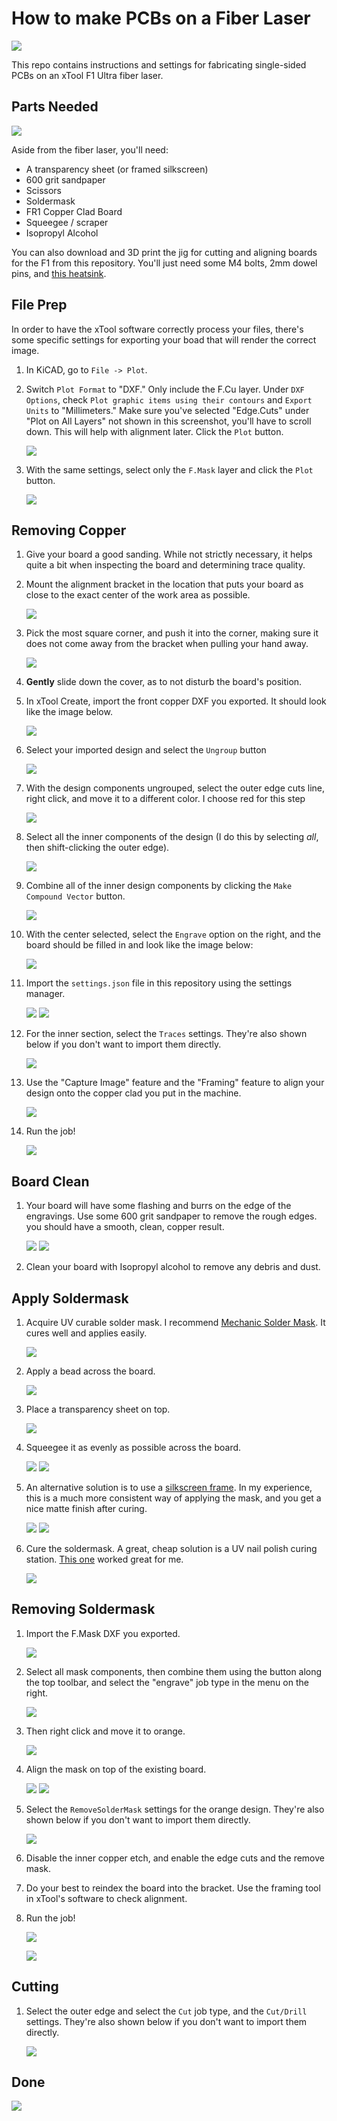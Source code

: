 # How to make PCBs on a Fiber Laser

![](img/hero1.JPG)

This repo contains instructions and settings for fabricating single-sided PCBs on an xTool F1 Ultra fiber laser.

## Parts Needed

![](img/parts.JPG)

Aside from the fiber laser, you'll need:

- A transparency sheet (or framed silkscreen)
- 600 grit sandpaper
- Scissors
- Soldermask
- FR1 Copper Clad Board
- Squeegee / scraper
- Isopropyl Alcohol

You can also download and 3D print the jig for cutting and aligning boards for the F1 from this repository. You'll just need some M4 bolts, 2mm dowel pins, and [this heatsink](https://amzn.to/4a2UuFx).

## File Prep

In order to have the xTool software correctly process your files, there's some specific settings for exporting your boad that will render the correct image.

1. In KiCAD, go to `File -> Plot`.
2. Switch `Plot Format` to "DXF." Only include the F.Cu layer. Under `DXF Options`, check `Plot graphic items using their contours` and `Export Units` to "Millimeters." Make sure you've selected "Edge.Cuts" under "Plot on All Layers" not shown in this screenshot, you'll have to scroll down. This will help with alignment later. Click the `Plot` button.

    ![](img/fcu-out.png)

1. With the same settings, select only the `F.Mask` layer and click the `Plot` button.

    ![](img/kicad-plot-mask.png)

## Removing Copper

1. Give your board a good sanding. While not strictly necessary, it helps quite a bit when inspecting the board and determining trace quality.

2. Mount the alignment bracket in the location that puts your board as close to the exact center of the work area as possible.

    ![](img/bracket.JPG)

3. Pick the most square corner, and push it into the corner, making sure it does not come away from the bracket when pulling your hand away.

    ![](img/board-in-bracket.JPG)

4. **Gently** slide down the cover, as to not disturb the board's position.

5. In xTool Create, import the front copper DXF you exported. It should look like the image below.

    ![](img/xt1.png)

6. Select your imported design and select the `Ungroup` button

    ![](img/xt-ungroup.png)

7. With the design components ungrouped, select the outer edge cuts line, right click, and move it to a different color. I choose red for this step

    ![](img/xt-outer-to-red.png)

8. Select all the inner components of the design (I do this by selecting *all*, then shift-clicking the outer edge).

    ![](img/xt-select-inner.png)

9.  Combine all of the inner design components by clicking the `Make Compound Vector` button.

    ![](img/xt-make-inner-compound.png)

10. With the center selected, select the `Engrave` option on the right, and the board should be filled in and look like the image below:

    ![](img/xt-compound-result.png)

11. Import the `settings.json` file in this repository using the settings manager.

    ![](img/xt-import-settings-1.png)
    ![](img/xt-import-settings-2.png)

12. For the inner section, select the `Traces` settings. They're also shown below if you don't want to import them directly.

    ![](img/pcb-settings.png)

13. Use the "Capture Image" feature and the "Framing" feature to align your design onto the copper clad you put in the machine.

    ![](img/align-tools.png)

14. Run the job!

    ![](img/etch.gif)

## Board Clean

1. Your board will have some flashing and burrs on the edge of the engravings. Use some 600 grit sandpaper to remove the rough edges. you should have a smooth, clean, copper result.

    ![](img/sanding.png)
    ![](img/copper.JPG)

1. Clean your board with Isopropyl alcohol to remove any debris and dust.

## Apply Soldermask

1. Acquire UV curable solder mask. I recommend [Mechanic Solder Mask](https://amzn.to/3DEGndt). It cures well and applies easily.

    ![](img/mechanic.JPG)

1. Apply a bead across the board.

    ![](img/extrude-goo.png)

1. Place a transparency sheet on top.

    ![](img/layfilm.png)

1. Squeegee it as evenly as possible across the board.

    ![](img/squeegee.png)
    ![](img/applied-mask.JPG)

1. An alternative solution is to use a [silkscreen frame](https://amzn.to/4fJWfZw). In my experience, this is a much more consistent way of applying the mask, and you get a nice matte finish after curing.

    ![](img/silk.png)
    ![](img/matte.png)

2. Cure the soldermask. A great, cheap solution is a UV nail polish curing station. [This one](https://amzn.to/3C092ZN) worked great for me.

    ![](img/curing.png)

## Removing Soldermask

1. Import the F.Mask DXF you exported.

    ![](img/xt-import-mask.png)

1. Select all mask components, then combine them using the button along the top toolbar, and select the "engrave" job type in the menu on the right.

    ![](img/xt-mask-combine-engrave.png)

1. Then right click and move it to orange.

    ![](img/xt-mask-to-orange.png)

1. Align the mask on top of the existing board.

    ![](img/xt-mask-align.png)
    ![](img/xt-mask-aligned.png)

1. Select the `RemoveSolderMask` settings for the orange design. They're also shown below if you don't want to import them directly.

    ![](img/remove-mask-settings.png)

2. Disable the inner copper etch, and enable the edge cuts and the remove mask.

1. Do your best to reindex the board into the bracket. Use the framing tool in xTool's software to check alignment.

3. Run the job!

    ![](img/mask.gif)

    ![](img/hero2.JPG)

## Cutting

1. Select the outer edge and select the `Cut` job type, and the `Cut/Drill` settings. They're also shown below if you don't want to import them directly.

    ![](img/degecuts-settings.png)

## Done

![](img/done.png)
